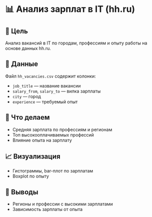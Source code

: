 # 📊 Анализ зарплат в IT (hh.ru)

## 🎯 Цель
Анализ вакансий в IT по городам, профессиям и опыту работы на основе данных hh.ru.

## 📁 Данные
Файл `hh_vacancies.csv` содержит колонки:
- `job_title` — название вакансии
- `salary_from`, `salary_to` — вилка зарплаты
- `city` — город
- `experience` — требуемый опыт

## 🧠 Что делаем
- Средняя зарплата по профессиям и регионам
- Топ высокооплачиваемых профессий
- Влияние опыта на зарплату

## 📈 Визуализация
- Гистограммы, bar-плот по зарплатам
- Boxplot по опыту

## 🧾 Выводы
- Регионы и профессии с высокими зарплатами
- Зависимость зарплаты от опыта

